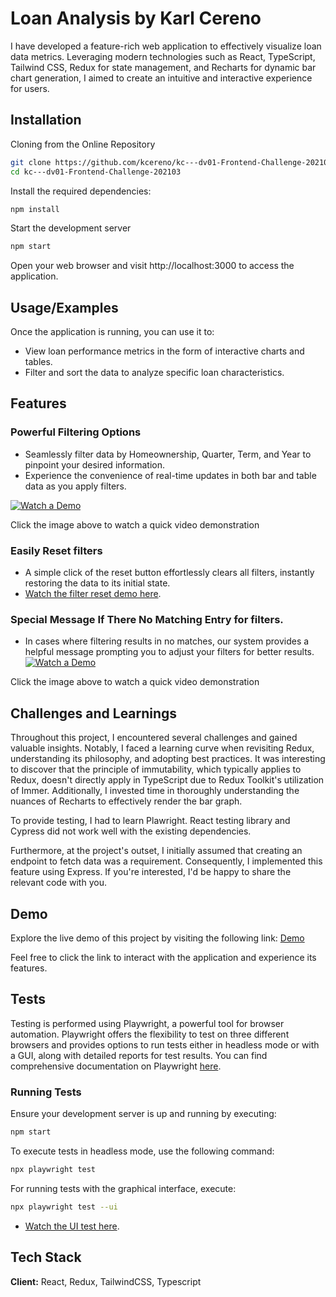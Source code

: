 
# Loan Analysis by Karl Cereno    

I have developed a feature-rich web application to effectively visualize loan data metrics. Leveraging modern technologies such as React, TypeScript, Tailwind CSS, Redux for state management, and Recharts for dynamic bar chart generation, I aimed to create an intuitive and interactive experience for users.

## Installation

Cloning from the Online Repository

```bash
git clone https://github.com/kcereno/kc---dv01-Frontend-Challenge-202103.git
cd kc---dv01-Frontend-Challenge-202103
```

Install the required dependencies:
```bash
npm install
```

Start the development server
```bash
npm start
```

Open your web browser and visit http://localhost:3000 to access the application.
## Usage/Examples

Once the application is running, you can use it to:
+ View loan performance metrics in the form of interactive charts and tables.
+ Filter and sort the data to analyze specific loan characteristics.



## Features

### Powerful Filtering Options
+ Seamlessly filter data by Homeownership, Quarter, Term, and Year to pinpoint your desired information.
+ Experience the convenience of real-time updates in both bar and table data as you apply filters.

[![Watch a Demo](https://i.ibb.co/x74BkW5/Screenshot-2024-02-06-at-2-43-10-PM.png)](https://youtube.com/shorts/s0BWowsfbl4?feature=share)

Click the image above to watch a quick video demonstration 

### Easily Reset filters
+ A simple click of the reset button effortlessly clears all filters, instantly restoring the data to its initial state.
+ [Watch the filter reset demo here](https://youtu.be/qUCDsxIO1BE).

### Special Message If There No Matching Entry for filters.
+ In cases where filtering results in no matches, our system provides a helpful message prompting you to adjust your filters for better results.
[![Watch a Demo](https://i.ibb.co/vxjbn8q/Screenshot-2024-02-06-at-2-52-54-PM.png)](https://youtu.be/uCLQjBJTjkk)

Click the image above to watch a quick video demonstration 


## Challenges and Learnings

Throughout this project, I encountered several challenges and gained valuable insights. Notably, I faced a learning curve when revisiting Redux, understanding its philosophy, and adopting best practices. It was interesting to discover that the principle of immutability, which typically applies to Redux, doesn't directly apply in TypeScript due to Redux Toolkit's utilization of Immer. Additionally, I invested time in thoroughly understanding the nuances of Recharts to effectively render the bar graph.

To provide testing, I had to learn Plawright. React testing library and Cypress did not work well with the existing dependencies.

Furthermore, at the project's outset, I initially assumed that creating an endpoint to fetch data was a requirement. Consequently, I implemented this feature using Express. If you're interested, I'd be happy to share the relevant code with you.

## Demo

Explore the live demo of this project by visiting the following link: [Demo](https://kc-dv01-frontend-challenge-202103.vercel.app/)

Feel free to click the link to interact with the application and experience its features.
## Tests

Testing is performed using Playwright, a powerful tool for browser automation. Playwright offers the flexibility to test on three different browsers and provides options to run tests either in headless mode or with a GUI, along with detailed reports for test results. You can find comprehensive documentation on Playwright [here](https://playwright.dev/).

### Running Tests

Ensure your development server is up and running by executing:
```bash
npm start
```

To execute tests in headless mode, use the following command:
```bash
npx playwright test
```

For running tests with the graphical interface, execute:

```bash
npx playwright test --ui
```

+ [Watch the UI test  here](https://youtu.be/SddkFk0JV6s).
## Tech Stack

**Client:** React, Redux, TailwindCSS, Typescript



